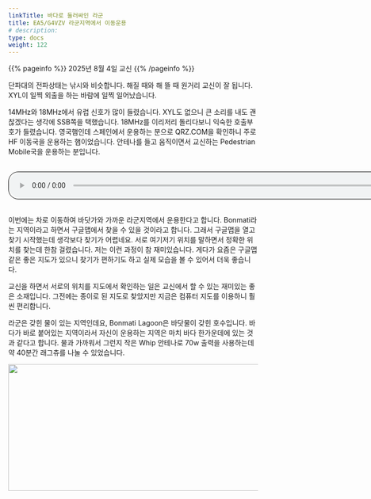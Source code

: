 ```yaml
---
linkTitle: 바다로 둘러싸인 라군
title: EA5/G4VZV 라군지역에서 이동운용
# description:
type: docs
weight: 122
---
```


{{% pageinfo %}}
2025년 8월 4일 교신
{{% /pageinfo %}}

단파대의 전파상태는 낚시와 비슷합니다. 해질 때와 해 뜰 때 원거리 교신이 잘 됩니다. XYL이 일찍 외출을 하는 바람에 일찍 일어났습니다.

14MHz와 18MHz에서 유럽 신호가 많이 들렸습니다. XYL도 없으니 큰 소리를 내도 괜찮겠다는 생각에 SSB쪽을 택했습니다. 18MHz를 이리저리 돌리다보니 익숙한 호출부호가 들렸습니다. 영국햄인데 스페인에서 운용하는 분으로 QRZ.COM을 확인하니 주로 HF 이동국을 운용하는 햄이었습니다. 안테나를 들고 움직이면서 교신하는 Pedestrian Mobile국을 운용하는 분입니다.

<br>
<audio style="width: 850px; border: 1px solid black; border-radius: 20px;"
source src=" https://hl5ky.netlify.app/HL5KY_G4VZV_250804.mp3"
controls></audio>
<br><br>

이번에는 차로 이동하여 바닷가와 가까운 라군지역에서 운용한다고 합니다. Bonmati라는 지역이라고 하면서 구글맵에서 찾을 수 있을 것이라고 합니다. 그래서 구글맵을 열고 찾기 시작했는데 생각보다 찾기가 어렵네요. 서로 여기저기 위치를 말하면서 정확한 위치를 찾는데 한참 걸렸습니다. 저는 이런 과정이 참 재미있습니다. 게다가 요즘은 구글맵같은 좋은 지도가 있으니 찾기가 편하기도 하고 실제 모습을 볼 수 있어서 더욱 좋습니다.

교신을 하면서 서로의 위치를 지도에서 확인하는 일은 교신에서 할 수 있는 재미있는 좋은 소재입니다. 그전에는 종이로 된 지도로 찾았지만 지금은 컴퓨터 지도를 이용하니 훨씬 편리합니다.

라군은 갖힌 물이 있는 지역인데요, Bonmati Lagoon은 바닷물이 갖힌 호수입니다. 바다가 바로 붙어있는 지역이라서 자신이 운용하는 지역은 마치 바다 한가운데에 있는 것과 같다고 합니다. 물과 가까워서 그런지 작은 Whip 안테나로 70w 출력을 사용하는데 약 40분간 래그츄를 나눌 수 있었습니다.

<img src="/recording/img/G4VZV.png" style="width:800px;height:256"><br>


